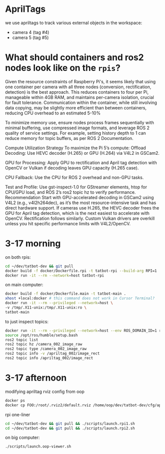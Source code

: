 # AprilTags

we use apriltags to track various external objects in the workspace:
- camera 4 (tag #4)
- camera 5 (tag #5)

# What should containers and ros2 nodes look like on the `rpis`?

Given the resource constraints of Raspberry Pi's, it seems likely that using one container per camera with all three nodes (conversion, rectification, detection) is the best approach. This reduces containers to four per Pi, manageable within 4GB RAM, and maintains per-camera isolation, crucial for fault tolerance. Communication within the container, while still involving data copying, may be slightly more efficient than between containers, reducing CPU overhead to an estimated 5-10%

To minimize memory use, ensure nodes process frames sequentially with minimal buffering, use compressed image formats, and leverage ROS 2 quality of service settings. For example, setting history depth to 1 can reduce memory for topic buffers, as per ROS 2 Documentation.

Compute Utilization Strategy
To maximize the Pi 5’s compute:
Offload Decoding: Use HEVC decoder (H.265) or GPU (H.264) via V4L2 in GSCam2.

GPU for Processing: Apply GPU to rectification and April tag detection with OpenCV or Vulkan if decoding leaves GPU capacity (H.265 case).

CPU Fallback: Use the CPU for ROS 2 overhead and non-GPU tasks.

Test and Profile: Use gst-inspect-1.0 for GStreamer elements, htop for CPU/GPU load, and ROS 2’s ros2 topic hz to verify performance.
Recommendation
Start with GPU-accelerated decoding in GSCam2 using V4L2 (e.g., v4l2h264dec), as it’s the most resource-intensive task and has direct hardware support. If cameras use H.265, the HEVC decoder frees the GPU for April tag detection, which is the next easiest to accelerate with OpenCV. Rectification follows similarly. Custom Vulkan drivers are overkill unless you hit specific performance limits with V4L2/OpenCV.

# 3-17 morning

on both rpis:

```bash
cd ~/dev/tatbot-dev && git pull
docker build -f docker/Dockerfile.rpi -t tatbot-rpi --build-arg RPI=1 .
docker run -it --rm --network=host tatbot-rpi
```

on main computer:

```bash
docker build -f docker/Dockerfile.main -t tatbot-main .
xhost +local:docker # this command does not work in Cursor Terminal?
docker run -it --rm --privileged --network=host \
-v /tmp/.X11-unix:/tmp/.X11-unix:ro \
tatbot-main
```

to just inspect topics:

```bash
docker run -it --rm --privileged --network=host --env ROS_DOMAIN_ID=1 ros:humble-ros-base bash
source /opt/ros/humble/setup.bash
ros2 topic list
ros2 topic hz /camera_002_image_raw
ros2 topic type /camera_002_image_raw
ros2 topic info -v /apriltag_002/image_rect
ros2 topic info /apriltag_002/image_rect
```

# 3-17 afternoon

modifying apriltag rviz config from oop

```bash
docker ps
docker cp FOO:/root/.rviz2/default.rviz /home/oop/dev/tatbot-dev/cfg/apriltag.rviz
```

rpi one-liner

```bash
cd ~/dev/tatbot-dev && git pull && ./scripts/launch.rpi1.sh
cd ~/dev/tatbot-dev && git pull && ./scripts/launch.rpi2.sh
```

on big computer:

```bash
./scripts/launch.oop-viewer.sh
```